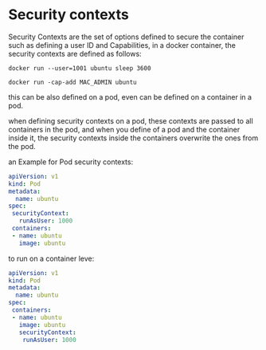 # Security contexts

Security Contexts are the set of options defined to secure the container such as defining a user ID and Capabilities, in a docker container, the security contexts are defined as follows:

`docker run --user=1001 ubuntu sleep 3600`

`docker run -cap-add MAC_ADMIN ubuntu`

this can be also defined on a pod, even can be defined on a container in a pod.

when defining security contexts on a pod, these contexts are passed to all containers in the pod, and when you define of a pod and the container inside it, the security contexts inside the containers overwrite the ones from the pod.

an Example for Pod security contexts:

```YAML
apiVersion: v1
kind: Pod
metadata:
  name: ubuntu
spec:
 securityContext:
   runAsUser: 1000
 containers:
 - name: ubuntu
   image: ubuntu
```

to run on a container leve:

```YAML
apiVersion: v1
kind: Pod
metadata:
  name: ubuntu
spec:
 containers:
 - name: ubuntu
   image: ubuntu
   securityContext:
    runAsUser: 1000
```
